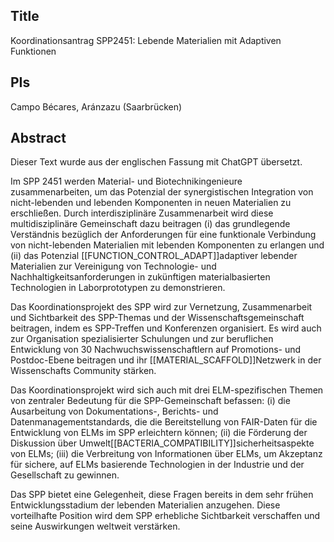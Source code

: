 ## Title
Koordinationsantrag SPP2451: Lebende Materialien mit Adaptiven Funktionen

## PIs
Campo Bécares, Aránzazu (Saarbrücken)

## Abstract
Dieser Text wurde aus der englischen Fassung mit ChatGPT übersetzt.

Im SPP 2451 werden Material- und Biotechnikingenieure zusammenarbeiten, um das Potenzial der synergistischen Integration von nicht-lebenden und lebenden Komponenten in neuen Materialien zu erschließen. Durch interdisziplinäre Zusammenarbeit wird diese multidisziplinäre Gemeinschaft dazu beitragen (i) das grundlegende Verständnis bezüglich der  Anforderungen für eine funktionale Verbindung von nicht-lebenden Materialien mit lebenden Komponenten zu erlangen und (ii) das Potenzial [[FUNCTION_CONTROL_ADAPT]]adaptiver lebender Materialien zur Vereinigung von Technologie- und Nachhaltigkeitsanforderungen in zukünftigen materialbasierten Technologien in Laborprototypen zu demonstrieren.

Das Koordinationsprojekt des SPP wird zur Vernetzung, Zusammenarbeit und Sichtbarkeit des SPP-Themas und der Wissenschaftsgemeinschaft beitragen, indem es SPP-Treffen und Konferenzen organisiert. Es wird auch zur Organisation spezialisierter Schulungen und zur beruflichen Entwicklung von 30 Nachwuchswissenschaftlern auf Promotions- und Postdoc-Ebene beitragen und ihr [[MATERIAL_SCAFFOLD]]Netzwerk in der Wissenschafts Community stärken.

Das Koordinationsprojekt wird sich auch mit drei ELM-spezifischen Themen von zentraler Bedeutung für die SPP-Gemeinschaft befassen: (i) die Ausarbeitung von Dokumentations-, Berichts- und Datenmanagementstandards, die die Bereitstellung von FAIR-Daten für die Entwicklung von ELMs im SPP erleichtern können; (ii) die Förderung der Diskussion über Umwelt[[BACTERIA_COMPATIBILITY]]sicherheitsaspekte von ELMs; (iii) die Verbreitung von Informationen über ELMs, um Akzeptanz für sichere, auf ELMs basierende Technologien in der Industrie und der Gesellschaft zu gewinnen.

Das SPP bietet eine Gelegenheit, diese Fragen bereits in dem sehr frühen Entwicklungsstadium der lebenden Materialien anzugehen. Diese vorteilhafte Position wird dem SPP erhebliche Sichtbarkeit verschaffen und seine Auswirkungen weltweit verstärken.